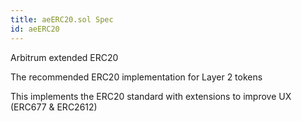 ```yaml
---
title: aeERC20.sol Spec
id: aeERC20
---
```


Arbitrum extended ERC20

The recommended ERC20 implementation for Layer 2 tokens

This implements the ERC20 standard with extensions to improve UX (ERC677 & ERC2612)
